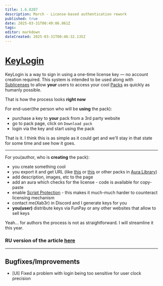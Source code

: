 ```yaml
---
title: 1.6.8207
description: March - License-based authentication rework
published: true
date: 2025-03-31T00:49:06.861Z
tags: 
editor: markdown
dateCreated: 2025-03-31T00:46:32.135Z
---
```


# [KeyLogin](/features/keylogin)
KeyLogin is a way to sign in using a one-time license key — no account creation required. This system is intended to be used along with [Sublicenses](/features/sublicenses) to allow **your** users to access your cool [Packs](/features/packs) as quickly as humanly possible. 

That is how the process looks **right now**

For end-user(the person who will be **using** the pack):
- purchase a key to **your** pack from a 3rd party website
- go to pack page, click on `Download pack`
- login via the key and start using the pack

That is it. I think this is as simple as it could get and we'll stay in that state for some time and see how it goes.

--- 

For you(author, who is **creating** the pack):
- you create something cool
- you export it and get URL (like [this](https://eu.eyeauras.net/share/S202503032233289fPxqP4AA0N0) or [this](https://eu.eyeauras.net/share/S202501090436317xjW3IVh0e4L) or other packs in [Aura Library](https://eu.eyeauras.net/library))
- add description, images, etc to the page
- add an aura which checks for the license - code is available for copy-paste
- enable [Script Protection](/features/script-protection) - this makes it much-much harder to counteract licensing mechanism
- contact me(Xab3r) in Discord and I generate keys for you
- **you(user)** distribute keys via FunPay or any other websites that allow to sell keys 

Yeah... for authors the process is not as straightforward. I will streamline it this year. 


### RU version of the article [here](/ru/features/keylogin)

---

## Bugfixes/Improvements
- [UI] Fixed a problem with login being too sensitive for user clock precision




